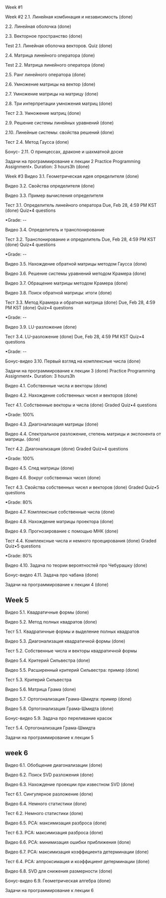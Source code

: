 Week #1


   
Week #2
2.1. Линейная комбинация и независимость (done)

2.2. Линейная оболочка (done)

2.3. Векторное пространство (done)

Test 2.1. Линейная оболочка векторов. Quiz (done)

2.4. Матрица линейного оператора (done)

Test 2.2. Матрица линейного оператора (done)

2.5. Ранг линейного оператора (done)

2.6. Умножение матрицы на вектор (done)

2.7. Умножение матрицы на матрицу (done)

2.8. Три интерпретации умножения матриц (done)

Тест 2.3. Умножение матриц (done)

2.9. Решение системы линейных уравнений (done)

2.10. Линейные системы: свойства решений (done)

Тест 2.4. Метод Гаусса (done)

Бонус- 2.11. О принцессах, драконе и шахматной доске


Задачи на программирование к лекции 2
Practice Programming Assignment•. Duration: 3 hours3h (done)

Week #3
Видео 3.1. Геометрическая идея определителя (done)

Видео 3.2. Свойства определителя (done)


Видео 3.3. Пример вычисления определителя


Тест 3.1. Определитель линейного оператора
Due, Feb 28, 4:59 PM KST (done)
Quiz•4 questions

•Grade: --

Видео 3.4. Определитель и транспонирование


Тест 3.2. Транспонирование и определитель
Due, Feb 28, 4:59 PM KST (done)
Quiz•4 questions

•Grade: --

Видео 3.5. Нахождение обратной матрицы методом Гаусса (done)


Видео 3.6. Решение системы уравнений методом Крамера (done)


Видео 3.7. Обращение матрицы методом Крамера (done)


Видео 3.8. Поиск обратной матрицы: итоги (done)
 

Тест 3.3. Метод Крамера и обратная матрица (done)
Due, Feb 28, 4:59 PM KST (done)
Quiz•4 questions

•Grade: --

Видео 3.9. LU-разложение (done)


Тест 3.4. LU-разложение (done)
Due, Feb 28, 4:59 PM KST
Quiz•4 questions

•Grade: --

Бонус-видео 3.10. Первый взгляд на комплексные числа (done)


Задачи на программирование к лекции 3 (done)
Practice Programming Assignment•. Duration: 3 hours3h




Видео 4.1. Собственные числа и векторы (done)


Видео 4.2. Нахождение собственных чисел и векторов (done)


Тест 4.1. Собственные векторы и числа (done)
Graded
Quiz•4 questions

•Grade: 100%

Видео 4.3. Диагонализация матрицы (done)


Видео 4.4. Спектральное разложение, степень матрицы и экспонента от матрицы. (done)


Тест 4.2. Диагонализация (done)
Graded
Quiz•4 questions

•Grade: 100%

Видео 4.5. След матрицы (done)


Видео 4.6. Вокруг собственных чисел (done)


Тест 4.3. Свойства собственных чисел и векторов (done)
Graded
Quiz•5 questions

•Grade: 80%

Видео 4.7. Комплексные собственные числа (done)


Видео 4.8. Нахождение матрицы проектора (done)


Видео 4.9. Прогнозирование с помощью МНК (done)


Тест 4.4. Комплексные числа и немного проецирования (done)
Graded
Quiz•5 questions

•Grade: 80%

Видео 4.10. Задача по теории вероятностей про Чебурашку (done)

 
Бонус-видео 4.11. Задача про чабана (done)


Задачи на программирование к лекции 4  (done)


## Week 5

Видео 5.1. Квадратичные формы (done)

Видео 5.2. Метод полных квадратов (done)

Тест 5.1. Квадратичные формы и выделение полных квадратов

Видео 5.3. Диагонализация квадратичной формы (done)

Тест 5.2. Собственные числа и векторы квадратичной формы

Видео 5.4. Критерий Сильвестра (done)

Видео 5.5. Расширенный критерий Сильвестра: пример (done)

Тест 5.3. Критерий Сильвестра

Видео 5.6. Матрица Грама (done)

Видео 5.7. Ортогонализация Грама-­Шмидта: пример (done)

Видео 5.8. Ортогонализация Грама-Шмидта (done)

Бонус-видео 5.9. Задача про переливание красок

Тест 5.4. Ортогонализация Грама-Шмидта

Задачи на программирование к лекции 5


## week 6

Видео 6.1. Обобщение диагонализации (done)

Видео 6.2. Поиск SVD разложения (done)

Видео 6.3. Нахождение проекции при известном SVD (done)

Тест 6.1. Сингулярное разложение (done)

Видео 6.4. Немного статистики (done)
 
Тест 6.2. Немного статистики (done)

Видео 6.5. PCA: максимизация разброса (done)

Тест 6.3. PCA: максимизация разброса (done)

Видео 6.6. РСА: минимизация ошибки приближения (done)

Видео 6.7. PCA: максимизация коэффициента детерминации (done)

Тест 6.4. PCA: аппроксимация и коэффициент детерминации (done)

Видео 6.8. SVD для снижения размерности (done)

Бонус-видео 6.9. Геометрическая алгебра (done)

Задачи на программирование к лекции 6
